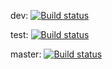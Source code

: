 dev: [![Build status](https://build.appcenter.ms/v0.1/apps/20f5a800-5d00-4d5a-b9af-23c3cb875dc2/branches/dev/badge)](https://appcenter.ms)


test: [![Build status](https://build.appcenter.ms/v0.1/apps/20f5a800-5d00-4d5a-b9af-23c3cb875dc2/branches/test/badge)](https://appcenter.ms)

master: [![Build status](https://build.appcenter.ms/v0.1/apps/20f5a800-5d00-4d5a-b9af-23c3cb875dc2/branches/master/badge)](https://appcenter.ms)
